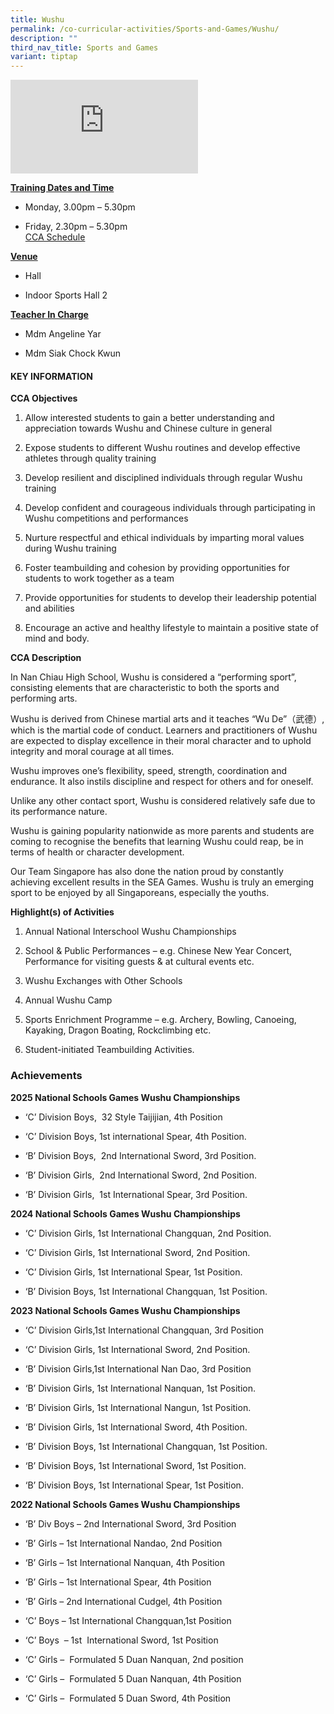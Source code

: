 ```yaml
---
title: Wushu
permalink: /co-curricular-activities/Sports-and-Games/Wushu/
description: ""
third_nav_title: Sports and Games
variant: tiptap
---
```

<div class="iframe-wrapper">
<iframe allowfullscreen="true" frameborder="0" src="https://docs.google.com/presentation/d/e/2PACX-1vRCfc6x5PzsvZEu-RCdZb5rFzed0Lr6Q43jryXthJiONqptkl6qLcKGneHdAoDcUhSpicBvhax64KLy/embed?start=true&amp;amp;loop=true&amp;amp;delayms=5000"></iframe>
</div>
<p></p>
<p><strong><u>Training Dates and Time</u></strong>
</p>
<ul>
<li>
<p>Monday, 3.00pm – 5.30pm</p>
</li>
<li>
<p>Friday, 2.30pm – 5.30pm
<br><a href="https://drive.google.com/drive/folders/144U8xPQCm4oY06dXSjfz7PRYYTxjcfOT" rel="noopener noreferrer nofollow" target="_blank">CCA Schedule</a>
</p>
</li>
</ul>
<p><strong><u>Venue</u></strong>
</p>
<ul>
<li>
<p>Hall</p>
</li>
<li>
<p>Indoor Sports Hall 2</p>
</li>
</ul>
<p><strong><u>Teacher In Charge</u></strong>
</p>
<ul>
<li>
<p>Mdm Angeline Yar</p>
</li>
<li>
<p>Mdm Siak Chock Kwun</p>
</li>
</ul>
<h4><strong>KEY INFORMATION</strong></h4>
<p><strong>CCA Objectives</strong>
</p>
<ol data-tight="true" class="tight">
<li>
<p>Allow interested students to gain a better understanding and appreciation
towards Wushu and Chinese culture in general</p>
</li>
<li>
<p>Expose students to different Wushu routines and develop effective athletes
through quality training</p>
</li>
<li>
<p>Develop resilient and disciplined individuals through regular Wushu training</p>
</li>
<li>
<p>Develop confident and courageous individuals through participating in
Wushu competitions and performances</p>
</li>
<li>
<p>Nurture respectful and ethical individuals by imparting moral values during
Wushu training</p>
</li>
<li>
<p>Foster teambuilding and cohesion by providing opportunities for students
to work together as a team</p>
</li>
<li>
<p>Provide opportunities for students to develop their leadership potential
and abilities</p>
</li>
<li>
<p>Encourage an active and healthy lifestyle to maintain a positive state
of mind and body.</p>
</li>
</ol>
<p><strong>CCA Description</strong>
</p>
<p>In Nan Chiau High School, Wushu is considered a “performing sport”, consisting
elements that are characteristic to both the sports and performing arts.</p>
<p>Wushu is derived from Chinese martial arts and it teaches “Wu De”（武德）,
which is the martial code of conduct. Learners and practitioners of Wushu
are expected to display excellence in their moral character and to uphold
integrity and moral courage at all times.</p>
<p>Wushu improves one’s flexibility, speed, strength, coordination and endurance.
It also instils discipline and respect for others and for oneself.</p>
<p>Unlike any other contact sport, Wushu is considered relatively safe due
to its performance nature.</p>
<p>Wushu is gaining popularity nationwide as more parents and students are
coming to recognise the benefits that learning Wushu could reap, be in
terms of health or character development.</p>
<p>Our Team Singapore has also done the nation proud by constantly achieving
excellent results in the SEA Games. Wushu is truly an emerging sport to
be enjoyed by all Singaporeans, especially the youths.</p>
<p><strong>Highlight(s) of Activities</strong>
</p>
<ol data-tight="true" class="tight">
<li>
<p>Annual National Interschool Wushu Championships</p>
</li>
<li>
<p>School &amp; Public Performances – e.g. Chinese New Year Concert, Performance
for visiting guests &amp; at cultural events etc.</p>
</li>
<li>
<p>Wushu Exchanges with Other Schools</p>
</li>
<li>
<p>Annual Wushu Camp</p>
</li>
<li>
<p>Sports Enrichment Programme – e.g. Archery, Bowling, Canoeing, Kayaking,
Dragon Boating, Rockclimbing etc.</p>
</li>
<li>
<p>Student-initiated Teambuilding Activities.</p>
</li>
</ol>
<h3>Achievements</h3>
<p><strong>2025 National Schools Games Wushu Championships</strong>
</p>
<ul data-tight="true" class="tight">
<li>
<p>‘C’ Division Boys,&nbsp; 32 Style Taijijian, 4th Position</p>
</li>
<li>
<p>‘C’ Division Boys, 1st international Spear, 4th Position.</p>
</li>
<li>
<p>‘B’ Division Boys,&nbsp; 2nd International Sword, 3rd Position.</p>
</li>
<li>
<p>‘B’ Division Girls,&nbsp; 2nd International Sword, 2nd Position.</p>
</li>
<li>
<p>‘B’ Division Girls,&nbsp; 1st International Spear, 3rd Position.
<br>
</p>
</li>
</ul>
<p><strong>2024 National Schools Games Wushu Championships</strong>
</p>
<ul data-tight="true" class="tight">
<li>
<p>‘C’ Division Girls, 1st International Changquan, 2nd Position.</p>
</li>
<li>
<p>‘C’ Division Girls, 1st International Sword, 2nd Position.</p>
</li>
<li>
<p>‘C’ Division Girls, 1st International Spear, 1st Position.</p>
</li>
<li>
<p>‘B’ Division Boys, 1st International Changquan, 1st Position.</p>
</li>
</ul>
<p></p>
<p><strong>2023 National Schools Games Wushu Championships</strong>
</p>
<ul data-tight="true" class="tight">
<li>
<p>‘C’ Division Girls,1st International Changquan, 3rd Position</p>
</li>
<li>
<p>‘C’ Division Girls, 1st International Sword, 2nd Position.</p>
</li>
<li>
<p>‘B’ Division Girls,1st International Nan Dao, 3rd Position</p>
</li>
<li>
<p>‘B’ Division Girls, 1st International Nanquan, 1st Position.</p>
</li>
<li>
<p>‘B’ Division Girls, 1st International Nangun, 1st Position.</p>
</li>
<li>
<p>‘B’ Division Girls, 1st International Sword, 4th Position.</p>
</li>
<li>
<p>‘B’ Division Boys, 1st International Changquan, 1st Position.</p>
</li>
<li>
<p>‘B’ Division Boys, 1st International Sword, 1st Position.</p>
</li>
<li>
<p>‘B’ Division Boys, 1st International Spear, 1st Position.</p>
</li>
</ul>
<p></p>
<p><strong>2022 National Schools Games Wushu Championships</strong>
</p>
<ul data-tight="true" class="tight">
<li>
<p>‘B’ Div Boys – 2nd International Sword, 3rd Position</p>
</li>
<li>
<p>‘B’ Girls – 1st International Nandao, 2nd Position</p>
</li>
<li>
<p>‘B’ Girls – 1st International Nanquan, 4th Position</p>
</li>
<li>
<p>‘B’ Girls – 1st International Spear, 4th Position</p>
</li>
<li>
<p>‘B’ Girls – 2nd International Cudgel, 4th Position</p>
</li>
<li>
<p>‘C’ Boys – 1st International Changquan,1st Position</p>
</li>
<li>
<p>‘C’ Boys&nbsp; – 1st&nbsp; International Sword, 1st Position</p>
</li>
<li>
<p>‘C’ Girls –&nbsp; Formulated 5 Duan Nanquan, 2nd position</p>
</li>
<li>
<p>‘C’ Girls –&nbsp; Formulated 5 Duan Nanquan, 4th Position</p>
</li>
<li>
<p>‘C’ Girls –&nbsp; Formulated 5 Duan Sword, 4th Position</p>
</li>
</ul>
<p></p>